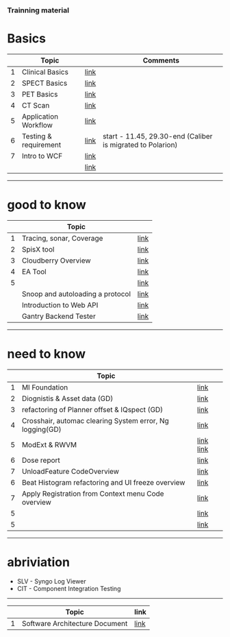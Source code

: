 ### Trainning material
# Basics 
|  | Topic |      |Comments|
|--| ------|------|--------|
| 1| Clinical Basics | [link](https://healthineersnam.sharepoint.com/sites/999-00000977/_layouts/15/stream.aspx?id=%2Fsites%2F999%2D00000977%2FMI%20Documents%2FMIONE%5FDENALI%2FKnowledge%20Mgmt%20%2D%20Training%2FLEO%20Knowledge%20sharing%20sessions%2FSpect%20Basics%2FClinical%5FBasics%5FModule%5F1%2DSD%2Emp4&referrer=StreamWebApp%2EWeb&referrerScenario=AddressBarCopied%2Eview%2Edaae4c05%2D99f4%2D40cf%2Db494%2Da74f5b7ec218)||
| 2| SPECT Basics | [link](https://healthineersnam.sharepoint.com/:v:/r/sites/999-00000977/MI%20Documents/MIONE_DENALI/Knowledge%20Mgmt%20-%20Training/LEO%20Knowledge%20sharing%20sessions/Spect%20Basics/SPECT_Basics_-SD.mp4?csf=1&web=1&e=wTE5qC&nav=eyJyZWZlcnJhbEluZm8iOnsicmVmZXJyYWxBcHAiOiJTdHJlYW1XZWJBcHAiLCJyZWZlcnJhbFZpZXciOiJTaGFyZURpYWxvZy1MaW5rIiwicmVmZXJyYWxBcHBQbGF0Zm9ybSI6IldlYiIsInJlZmVycmFsTW9kZSI6InZpZXcifX0%3D)||
| 3|  PET Basics| [link](https://healthineersnam.sharepoint.com/:v:/r/sites/999-00000977/MI%20Documents/MIONE_DENALI/Knowledge%20Mgmt%20-%20Training/LEO%20Knowledge%20sharing%20sessions/Spect%20Basics/PET%20Basics%20-SD.mp4?csf=1&web=1&e=j3opGl&nav=eyJyZWZlcnJhbEluZm8iOnsicmVmZXJyYWxBcHAiOiJTdHJlYW1XZWJBcHAiLCJyZWZlcnJhbFZpZXciOiJTaGFyZURpYWxvZy1MaW5rIiwicmVmZXJyYWxBcHBQbGF0Zm9ybSI6IldlYiIsInJlZmVycmFsTW9kZSI6InZpZXcifX0%3D)||
| 4|  CT Scan | [link](https://healthineersnam.sharepoint.com/:v:/r/sites/999-00000977/MI%20Documents/MIONE_DENALI/Knowledge%20Mgmt%20-%20Training/LEO%20Knowledge%20sharing%20sessions/CT%20scan%20Mahesh%20-%20Leo-20221114_163526-Meeting%20Recording.mp4?csf=1&web=1&e=W140G8&nav=eyJyZWZlcnJhbEluZm8iOnsicmVmZXJyYWxBcHAiOiJTdHJlYW1XZWJBcHAiLCJyZWZlcnJhbFZpZXciOiJTaGFyZURpYWxvZy1MaW5rIiwicmVmZXJyYWxBcHBQbGF0Zm9ybSI6IldlYiIsInJlZmVycmFsTW9kZSI6InZpZXcifX0%3D)||
| 5| Application Workflow  | [link](https://healthineersnam.sharepoint.com/:v:/r/sites/999-00000977/MI%20Documents/MIONE_DENALI/Knowledge%20Mgmt%20-%20Training/Recordings/PET%20Basics%20and%20Basic%20UseCases/C2C%20Ramp%20up,%20Topic_%20PET%20Basics%20and%20basic%20usecases%20(Scan%20(CBM,%20S%26S),%20Recon%20(AC,%20NAC),%20Scan%20Parameters)-20210820_141159-Meeting%20Recording.mp4?csf=1&web=1&e=Kx8djx&nav=eyJyZWZlcnJhbEluZm8iOnsicmVmZXJyYWxBcHAiOiJTdHJlYW1XZWJBcHAiLCJyZWZlcnJhbFZpZXciOiJTaGFyZURpYWxvZy1MaW5rIiwicmVmZXJyYWxBcHBQbGF0Zm9ybSI6IldlYiIsInJlZmVycmFsTW9kZSI6InZpZXcifX0%3D)||
| 6| Testing & requirement | [link](https://healthineersnam.sharepoint.com/:v:/r/sites/999-00000977/MI%20Documents/MIONE_DENALI/Knowledge%20Mgmt%20-%20Training/Recordings/ALM,%20SSIT,%20Automation,%20Caliber%20RM/C2C%20Ramp%20up,%20Topic_%20ALM,%20SSIT,%20Automation,%20Caliber%20RM-20210818_151808-Meeting%20Recording.mp4?csf=1&web=1&e=kqSqCB&nav=eyJyZWZlcnJhbEluZm8iOnsicmVmZXJyYWxBcHAiOiJTdHJlYW1XZWJBcHAiLCJyZWZlcnJhbFZpZXciOiJTaGFyZURpYWxvZy1MaW5rIiwicmVmZXJyYWxBcHBQbGF0Zm9ybSI6IldlYiIsInJlZmVycmFsTW9kZSI6InZpZXcifX0%3D)| start - 11.45, 29.30-end (Caliber is migrated to Polarion)|
| 7| Intro to WCF| [link](https://healthineersnam.sharepoint.com/:v:/r/sites/999-00000977/MI%20Documents/MIONE_DENALI/Knowledge%20Mgmt%20-%20Training/LEO%20Knowledge%20sharing%20sessions/Intro%20to%20WCF%20-%20Ravi.mp4?csf=1&web=1&e=jrWQn1&nav=eyJyZWZlcnJhbEluZm8iOnsicmVmZXJyYWxBcHAiOiJTdHJlYW1XZWJBcHAiLCJyZWZlcnJhbFZpZXciOiJTaGFyZURpYWxvZy1MaW5rIiwicmVmZXJyYWxBcHBQbGF0Zm9ybSI6IldlYiIsInJlZmVycmFsTW9kZSI6InZpZXcifX0%3D)||
| |  | [link]()||
---
# good to know 
|  | Topic |      |
|--|-------|------|
| 1|  Tracing, sonar, Coverage | [link](https://healthineersnam.sharepoint.com/:v:/r/sites/999-00000977/MI%20Documents/MIONE_DENALI/Knowledge%20Mgmt%20-%20Training/LEO%20Knowledge%20sharing%20sessions/Collecting%20Traces,%20TA,%20SonarQube%20%26%20ManCover/Collecting%20Traces,%20TA,%20SonarQube%20%26%20ManCover.mp4?csf=1&web=1&e=U79Crz&nav=eyJyZWZlcnJhbEluZm8iOnsicmVmZXJyYWxBcHAiOiJTdHJlYW1XZWJBcHAiLCJyZWZlcnJhbFZpZXciOiJTaGFyZURpYWxvZy1MaW5rIiwicmVmZXJyYWxBcHBQbGF0Zm9ybSI6IldlYiIsInJlZmVycmFsTW9kZSI6InZpZXcifX0%3D)|
| 2|  SpisX tool| [link](https://healthineersnam.sharepoint.com/:v:/r/sites/999-00000977/MI%20Documents/MIONE_DENALI/Knowledge%20Mgmt%20-%20Training/LEO%20Knowledge%20sharing%20sessions/SpisX%20Tool%20Basics/Leo%20-%20Knowledge%20Sharing%20Session-20241007_150954-Meeting%20Recording.mp4?csf=1&web=1&e=PkBWtF&nav=eyJyZWZlcnJhbEluZm8iOnsicmVmZXJyYWxBcHAiOiJTdHJlYW1XZWJBcHAiLCJyZWZlcnJhbFZpZXciOiJTaGFyZURpYWxvZy1MaW5rIiwicmVmZXJyYWxBcHBQbGF0Zm9ybSI6IldlYiIsInJlZmVycmFsTW9kZSI6InZpZXcifX0%3D)|
| 3|  Cloudberry Overview| [link](https://healthineersnam.sharepoint.com/:v:/r/sites/999-00000977/MI%20Documents/MIONE_DENALI/Knowledge%20Mgmt%20-%20Training/LEO%20Knowledge%20sharing%20sessions/Cloudberry%20Overview%20-%20Swati.mp4?csf=1&web=1&e=d0o7oS&nav=eyJyZWZlcnJhbEluZm8iOnsicmVmZXJyYWxBcHAiOiJTdHJlYW1XZWJBcHAiLCJyZWZlcnJhbFZpZXciOiJTaGFyZURpYWxvZy1MaW5rIiwicmVmZXJyYWxBcHBQbGF0Zm9ybSI6IldlYiIsInJlZmVycmFsTW9kZSI6InZpZXcifX0%3D)|
| 4| EA Tool | [link](https://healthineersnam.sharepoint.com/:v:/r/sites/999-00000977/MI%20Documents/MIONE_DENALI/Knowledge%20Mgmt%20-%20Training/LEO%20Knowledge%20sharing%20sessions/EA_Tool_Basics.mp4?csf=1&web=1&e=6C54Z7&nav=eyJyZWZlcnJhbEluZm8iOnsicmVmZXJyYWxBcHAiOiJTdHJlYW1XZWJBcHAiLCJyZWZlcnJhbFZpZXciOiJTaGFyZURpYWxvZy1MaW5rIiwicmVmZXJyYWxBcHBQbGF0Zm9ybSI6IldlYiIsInJlZmVycmFsTW9kZSI6InZpZXcifX0%3D)|
| 5|  | [link]()|
| | Snoop and autoloading a protocol | [link](https://healthineersnam.sharepoint.com/:v:/r/sites/999-00000977/MI%20Documents/MIONE_DENALI/Knowledge%20Mgmt%20-%20Training/LEO%20Knowledge%20sharing%20sessions/Snoop%20%26%20Protocol%20autoload/Snoop%20and%20autoloading%20a%20protocol.mp4?csf=1&web=1&e=ehY31V&nav=eyJyZWZlcnJhbEluZm8iOnsicmVmZXJyYWxBcHAiOiJTdHJlYW1XZWJBcHAiLCJyZWZlcnJhbFZpZXciOiJTaGFyZURpYWxvZy1MaW5rIiwicmVmZXJyYWxBcHBQbGF0Zm9ybSI6IldlYiIsInJlZmVycmFsTW9kZSI6InZpZXcifX0%3D)|
|  |  Introduction to Web API| [link](https://healthineersnam.sharepoint.com/:v:/r/sites/999-00000977/MI%20Documents/MIONE_DENALI/Knowledge%20Mgmt%20-%20Training/LEO%20Knowledge%20sharing%20sessions/Introduction%20to%20Web%20API.mp4?csf=1&web=1&e=BM2gyA&nav=eyJyZWZlcnJhbEluZm8iOnsicmVmZXJyYWxBcHAiOiJTdHJlYW1XZWJBcHAiLCJyZWZlcnJhbFZpZXciOiJTaGFyZURpYWxvZy1MaW5rIiwicmVmZXJyYWxBcHBQbGF0Zm9ybSI6IldlYiIsInJlZmVycmFsTW9kZSI6InZpZXcifX0%3D)|
|  |  Gantry Backend Tester| [link](https://healthineersnam.sharepoint.com/:v:/r/sites/999-00000977/MI%20Documents/MIONE_DENALI/Knowledge%20Mgmt%20-%20Training/LEO%20Knowledge%20sharing%20sessions/Gantry%20Backend%20Tester%20KT-20241028_143044-Meeting%20Recording.mp4?csf=1&web=1&e=3dVS86&nav=eyJyZWZlcnJhbEluZm8iOnsicmVmZXJyYWxBcHAiOiJTdHJlYW1XZWJBcHAiLCJyZWZlcnJhbFZpZXciOiJTaGFyZURpYWxvZy1MaW5rIiwicmVmZXJyYWxBcHBQbGF0Zm9ybSI6IldlYiIsInJlZmVycmFsTW9kZSI6InZpZXcifX0%3D)|
---
# need to know 
|  | Topic |      |
|--|-------|------|
| 1| MI Foundation | [link](https://healthineersnam.sharepoint.com/:v:/r/sites/999-00000977/MI%20Documents/MIONE_DENALI/Knowledge%20Mgmt%20-%20Training/LEO%20Knowledge%20sharing%20sessions/MI%20Foundation%20basics/Leo%20-%20Knowledge%20Sharing%20Session-20240731_145542-Meeting%20Recording.mp4?csf=1&web=1&e=1RuxYp&nav=eyJyZWZlcnJhbEluZm8iOnsicmVmZXJyYWxBcHAiOiJTdHJlYW1XZWJBcHAiLCJyZWZlcnJhbFZpZXciOiJTaGFyZURpYWxvZy1MaW5rIiwicmVmZXJyYWxBcHBQbGF0Zm9ybSI6IldlYiIsInJlZmVycmFsTW9kZSI6InZpZXcifX0%3D)|
| 2|  Diognistis & Asset data (GD)| [link](https://healthineersnam.sharepoint.com/:v:/r/sites/999-00000977/MI%20Documents/MIONE_DENALI/Knowledge%20Mgmt%20-%20Training/LEO%20Knowledge%20sharing%20sessions/Diognistis%20%26%20Asset%20data.mp4?csf=1&web=1&e=qnHwRR&nav=eyJyZWZlcnJhbEluZm8iOnsicmVmZXJyYWxBcHAiOiJTdHJlYW1XZWJBcHAiLCJyZWZlcnJhbFZpZXciOiJTaGFyZURpYWxvZy1MaW5rIiwicmVmZXJyYWxBcHBQbGF0Zm9ybSI6IldlYiIsInJlZmVycmFsTW9kZSI6InZpZXcifX0%3D)|
| 3|  refactoring of Planner offset & IQspect (GD)| [link](https://healthineersnam.sharepoint.com/:v:/r/sites/999-00000977/MI%20Documents/MIONE_DENALI/Knowledge%20Mgmt%20-%20Training/LEO%20Knowledge%20sharing%20sessions/KT%20on%20refactoring%20of%20Planner%20offset%20%26%20IQspect-20230605_142841-Meeting%20Recording.mp4?csf=1&web=1&e=5WTofJ&nav=eyJyZWZlcnJhbEluZm8iOnsicmVmZXJyYWxBcHAiOiJTdHJlYW1XZWJBcHAiLCJyZWZlcnJhbFZpZXciOiJTaGFyZURpYWxvZy1MaW5rIiwicmVmZXJyYWxBcHBQbGF0Zm9ybSI6IldlYiIsInJlZmVycmFsTW9kZSI6InZpZXcifX0%3D)|
| 4|  Crosshair, automac clearing System error, Ng logging(GD)| [link](https://healthineersnam.sharepoint.com/:v:/r/sites/999-00000977/MI%20Documents/MIONE_DENALI/Knowledge%20Mgmt%20-%20Training/LEO%20Knowledge%20sharing%20sessions/KT%20On%20wish%20defects-20230602_142646-Meeting%20Recording.mp4?csf=1&web=1&e=gyks6M&nav=eyJyZWZlcnJhbEluZm8iOnsicmVmZXJyYWxBcHAiOiJTdHJlYW1XZWJBcHAiLCJyZWZlcnJhbFZpZXciOiJTaGFyZURpYWxvZy1MaW5rIiwicmVmZXJyYWxBcHBQbGF0Zm9ybSI6IldlYiIsInJlZmVycmFsTW9kZSI6InZpZXcifX0%3D)|
| 5|  ModExt & RWVM| [link](https://healthineersnam.sharepoint.com/:v:/r/sites/999-00000977/MI%20Documents/MIONE_DENALI/Knowledge%20Mgmt%20-%20Training/LEO%20Knowledge%20sharing%20sessions/ModExt%20and%20RWVM/Leo%20-%20Knowledge%20Sharing%20Session-20240725_150020-Meeting%20Recording.mp4?csf=1&web=1&e=06tp2v&nav=eyJyZWZlcnJhbEluZm8iOnsicmVmZXJyYWxBcHAiOiJTdHJlYW1XZWJBcHAiLCJyZWZlcnJhbFZpZXciOiJTaGFyZURpYWxvZy1MaW5rIiwicmVmZXJyYWxBcHBQbGF0Zm9ybSI6IldlYiIsInJlZmVycmFsTW9kZSI6InZpZXcifX0%3D) [link](https://healthineersnam.sharepoint.com/:v:/r/sites/999-00000977/MI%20Documents/MIONE_DENALI/Knowledge%20Mgmt%20-%20Training/LEO%20Knowledge%20sharing%20sessions/RWVM%20Calibration%20%25%20Calculation/Leo%20-%20Knowledge%20Sharing-20240205_153318-Meeting%20Recording.mp4?csf=1&web=1&e=aGHie9&nav=eyJyZWZlcnJhbEluZm8iOnsicmVmZXJyYWxBcHAiOiJTdHJlYW1XZWJBcHAiLCJyZWZlcnJhbFZpZXciOiJTaGFyZURpYWxvZy1MaW5rIiwicmVmZXJyYWxBcHBQbGF0Zm9ybSI6IldlYiIsInJlZmVycmFsTW9kZSI6InZpZXcifX0%3D)|
| 6|  Dose report| [link](https://healthineersnam.sharepoint.com/:v:/r/sites/999-00000977/MI%20Documents/MIONE_DENALI/Knowledge%20Mgmt%20-%20Training/LEO%20Knowledge%20sharing%20sessions/Spect%20Dose%20report%20overview/Dose%20report.mp4?csf=1&web=1&e=QjlWcJ&nav=eyJyZWZlcnJhbEluZm8iOnsicmVmZXJyYWxBcHAiOiJTdHJlYW1XZWJBcHAiLCJyZWZlcnJhbFZpZXciOiJTaGFyZURpYWxvZy1MaW5rIiwicmVmZXJyYWxBcHBQbGF0Zm9ybSI6IldlYiIsInJlZmVycmFsTW9kZSI6InZpZXcifX0%3D)|
| 7|  UnloadFeature CodeOverview| [link](https://healthineersnam.sharepoint.com/:v:/r/sites/999-00000977/MI%20Documents/MIONE_DENALI/Knowledge%20Mgmt%20-%20Training/LEO%20Knowledge%20sharing%20sessions/Unload%20Feature%20-%20Swati/UnloadFeature%20CodeOverview%20and%20review%20by%20Swati.mp4?csf=1&web=1&e=WzgDIc&nav=eyJyZWZlcnJhbEluZm8iOnsicmVmZXJyYWxBcHAiOiJTdHJlYW1XZWJBcHAiLCJyZWZlcnJhbFZpZXciOiJTaGFyZURpYWxvZy1MaW5rIiwicmVmZXJyYWxBcHBQbGF0Zm9ybSI6IldlYiIsInJlZmVycmFsTW9kZSI6InZpZXcifX0%3D)|
| 6|  Beat Histogram refactoring and UI freeze overview| [link](https://healthineersnam.sharepoint.com/:v:/r/sites/999-00000977/MI%20Documents/MIONE_DENALI/Knowledge%20Mgmt%20-%20Training/LEO%20Knowledge%20sharing%20sessions/Beat%20Histogram%20refactoring%20and%20UI%20freeze%20overview%20-%20Rahul.mp4?csf=1&web=1&e=WJAwce&nav=eyJyZWZlcnJhbEluZm8iOnsicmVmZXJyYWxBcHAiOiJTdHJlYW1XZWJBcHAiLCJyZWZlcnJhbFZpZXciOiJTaGFyZURpYWxvZy1MaW5rIiwicmVmZXJyYWxBcHBQbGF0Zm9ybSI6IldlYiIsInJlZmVycmFsTW9kZSI6InZpZXcifX0%3D)|
| 7|  Apply Registration from Context menu Code overview| [link](https://healthineersnam.sharepoint.com/:v:/r/sites/999-00000977/MI%20Documents/MIONE_DENALI/Knowledge%20Mgmt%20-%20Training/LEO%20Knowledge%20sharing%20sessions/Apply%20Registration%20from%20Context%20menu%20Code%20overview.mp4?csf=1&web=1&e=HYeplH&nav=eyJyZWZlcnJhbEluZm8iOnsicmVmZXJyYWxBcHAiOiJTdHJlYW1XZWJBcHAiLCJyZWZlcnJhbFZpZXciOiJTaGFyZURpYWxvZy1MaW5rIiwicmVmZXJyYWxBcHBQbGF0Zm9ybSI6IldlYiIsInJlZmVycmFsTW9kZSI6InZpZXcifX0%3D)|
| 5|  | [link]()|
| 5|  | [link]()|

---

# abriviation 
- SLV - Syngo Log Viewer 
- CIT - Component Integration Testing



---
|  | Topic | link |
|--| ------|------|
|1 | Software Architecture Document | [link](https://healthineersapc-my.sharepoint.com/:b:/g/personal/tanumon_bej_siemens-healthineers_com/ER7T3E4dh5pCmwpBNylk7VoB-_ifWNk4Wb3uNCt6-DW-wA?email=tanumon.bej%40siemens-healthineers.com&e=Q275j8)|


